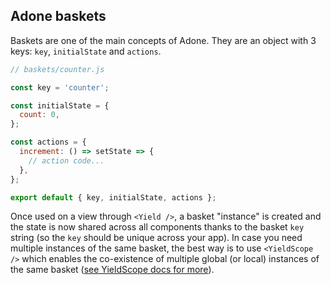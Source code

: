 ## Adone baskets

Baskets are one of the main concepts of Adone. They are an object with 3 keys: `key`, `initialState` and `actions`.

```js
// baskets/counter.js

const key = 'counter';

const initialState = {
  count: 0,
};

const actions = {
  increment: () => setState => {
    // action code...
  },
};

export default { key, initialState, actions };
```

Once used on a view through `<Yield />`, a basket "instance" is created and the state is now shared across all components thanks to the basket `key` string (so the `key` should be unique across your app). In case you need multiple instances of the same basket, the best way is to use `<YieldScope />` which enables the co-existence of multiple global (or local) instances of the same basket ([see YieldScope docs for more](../advanced/yield-scope.md)).
